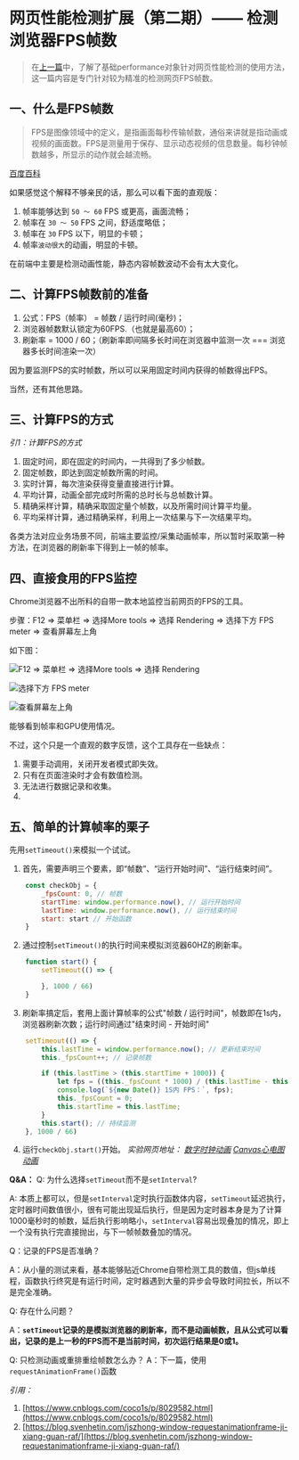 # 网页性能检测扩展（第二期）—— 检测浏览器FPS帧数



> 在[上一篇](https://www.jianshu.com/p/0867b7d551ca)中，了解了基础performance对象针对网页性能检测的使用方法，这一篇内容是专门针对较为精准的检测网页FPS帧数。



## 一、什么是FPS帧数

> FPS是图像领域中的定义，是指画面每秒传输帧数，通俗来讲就是指动画或视频的画面数。FPS是测量用于保存、显示动态视频的信息数量。每秒钟帧数越多，所显示的动作就会越流畅。

[百度百科](https://baike.baidu.com/item/FPS/3227416?fr=aladdin)



如果感觉这个解释不够亲民的话，那么可以看下面的直观版：

1. 帧率能够达到 `50 ～ 60` FPS 或更高，画面流畅；
2. 帧率在 `30 ～ 50` FPS 之间，舒适度略低；
3. 帧率在 `30` FPS 以下，明显的卡顿；
4. 帧率`波动很大`的动画，明显的卡顿。

在前端中主要是检测动画性能，静态内容帧数波动不会有太大变化。



## 二、计算FPS帧数前的准备

1. 公式：FPS（帧率） = 帧数 / 运行时间(毫秒)；
2. 浏览器帧数默认锁定为60FPS.（也就是最高60）；
3. 刷新率 = 1000 / 60；（刷新率即间隔多长时间在浏览器中监测一次 === 浏览器多长时间渲染一次）

因为要监测FPS的实时帧数，所以可以采用固定时间内获得的帧数得出FPS。

当然，还有其他思路。



## 三、计算FPS的方式
*引1：计算FPS的方式*
1. 固定时间，即在固定的时间内，一共得到了多少帧数。
2. 固定帧数，即达到固定帧数所需的时间。
3. 实时计算，每次渲染获得变量直接进行计算。
4. 平均计算，动画全部完成时所需的总时长与总帧数计算。
5. 精确采样计算，精确采取固定量个帧数，以及所需时间计算平均量。
6. 平均采样计算，通过精确采样，利用上一次结果与下一次结果平均。

各类方法对应业务场景不同，前端主要监控/采集动画帧率，所以暂时采取第一种方法，在浏览器的刷新率下得到上一帧的帧率。



## 四、直接食用的FPS监控


Chrome浏览器不出所料的自带一款本地监控当前网页的FPS的工具。

步骤：F12 => 菜单栏 => 选择More tools => 选择 Rendering => 选择下方 FPS meter => 查看屏幕左上角

如下图：

![F12 => 菜单栏 => 选择More tools => 选择 Rendering](https://zhang-yue.oss-cn-beijing.aliyuncs.com/bingshan/QQ图片20191129152708.png)

![选择下方 FPS meter](https://zhang-yue.oss-cn-beijing.aliyuncs.com/bingshan/QQ图片20191129152855.png)

![查看屏幕左上角](https://zhang-yue.oss-cn-beijing.aliyuncs.com/bingshan/QQ图片20191129152859.png)

能够看到帧率和GPU使用情况。



不过，这个只是一个直观的数字反馈，这个工具存在一些缺点：
1. 需要手动调用，关闭开发者模式即失效。
2. 只有在页面渲染时才会有数值检测。
3. 无法进行数据记录和收集。
4. 

## 五、简单的计算帧率的栗子
先用`setTimeout()`来模拟一个试试。

1. 首先，需要声明三个要素，即“帧数”、“运行开始时间”、“运行结束时间”。
```javascript
	const checkObj = {
		_fpsCount: 0, // 帧数
		startTime: window.performance.now(), // 运行开始时间
		lastTime: window.performance.now(), // 运行结束时间
		start: start // 开始函数
	}
```
2. 通过控制`setTimeout()`的执行时间来模拟浏览器60HZ的刷新率。
```javascript
	function start() {
		setTimeout(() => {

		}, 1000 / 66)
	}
```

3. 刷新率搞定后，套用上面计算帧率的公式"帧数 / 运行时间"，帧数即在1s内，浏览器刷新次数；运行时间通过"结束时间 - 开始时间"
```javascript
    setTimeout(() => {
        this.lastTime = window.performance.now(); // 更新结束时间
        this._fpsCount++; // 记录帧数

        if (this.lastTime > (this.startTime + 1000)) {
            let fps = ((this._fpsCount * 1000) / (this.lastTime - this.startTime)).toFixed(2);
            console.log(`${new Date()} 1S内 FPS：`, fps);
            this._fpsCount = 0;
            this.startTime = this.lastTime;
        }
        this.start(); // 持续监测
    }, 1000 / 66)
```
4. 运行`checkObj.start()`开始。
  *实验网页地址：
  [数字时钟动画](https://www.html5tricks.com/html5-canvas-pixel-clock.html)
  [Canvas心电图动画](https://www.html5tricks.com/html5-canvas-electrocardiogram.html)*



**Q&A：**
Q: 为什么选择`setTimeout`而不是`setInterval`?

A: 本质上都可以，但是`setInterval`定时执行函数体内容，`setTimeout`延迟执行，定时器时间数值很小，很有可能出现延后执行，但是因为定时器本身是为了计算1000毫秒时的帧数，延后执行影响略小，`setInterval`容易出现叠加的情况，即上一个没有执行完直接抛出，与下一帧帧数叠加的情况。



Q：记录的FPS是否准确？

A：从小量的测试来看，基本能够贴近Chrome自带检测工具的数值，但js单线程，函数执行终究是有运行时间，定时器遇到大量的异步会导致时间拉长，所以不是完全准确。



Q: 存在什么问题？

A：**`setTimeout`记录的是模拟浏览器的刷新率，而不是动画帧数，且从公式可以看出，记录的是上一秒的FPS而不是当前时间，初次运行结果是0或1。**



Q: 只检测动画或重排重绘帧数怎么办？
A：下一篇，使用`requestAnimationFrame()`函数




*引用：*
1. [https://www.cnblogs.com/coco1s/p/8029582.html](https://www.cnblogs.com/coco1s/p/8029582.html)
2. [https://blog.svenhetin.com/jszhong-window-requestanimationframe-ji-xiang-guan-raf/](https://blog.svenhetin.com/jszhong-window-requestanimationframe-ji-xiang-guan-raf/)